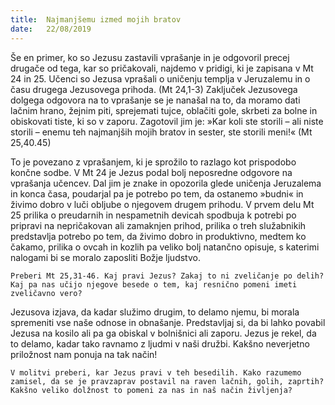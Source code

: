 ```yaml
---
title:  Najmanjšemu izmed mojih bratov
date:   22/08/2019
---
```


Še en primer, ko so Jezusu zastavili vprašanje in je odgovoril precej drugače od tega, kar so pričakovali, najdemo v pridigi, ki je zapisana v Mt 24 in 25. Učenci so Jezusa vprašali o uničenju templja v Jeruzalemu in o času drugega Jezusovega prihoda. (Mt 24,1-3) Zaključek Jezusovega dolgega odgovora na to vprašanje se je nanašal na to, da moramo dati lačnim hrano, žejnim piti, sprejemati tujce, oblačiti gole, skrbeti za bolne in obiskovati tiste, ki so v zaporu. Zagotovil jim je: »Kar koli ste storili – ali niste storili – enemu teh najmanjših mojih bratov in sester, ste storili meni!« (Mt 25,40.45)

To je povezano z vprašanjem, ki je sprožilo to razlago kot prispodobo končne sodbe. V Mt 24 je Jezus podal bolj neposredne odgovore na vprašanja učencev. Dal jim je znake in opozorila glede uničenja Jeruzalema in konca časa, poudarjal pa je potrebo po tem, da ostanemo »budni« in živimo dobro v luči obljube o njegovem drugem prihodu. V prvem delu Mt 25 prilika o preudarnih in nespametnih devicah spodbuja k potrebi po pripravi na nepričakovan ali zamaknjen prihod, prilika o treh služabnikih predstavlja potrebo po tem, da živimo dobro in produktivno, medtem ko čakamo, prilika o ovcah in kozlih pa veliko bolj natančno opisuje, s katerimi nalogami bi se moralo zaposliti Božje ljudstvo.

`Preberi Mt 25,31-46. Kaj pravi Jezus? Zakaj to ni zveličanje po delih? Kaj pa nas učijo njegove besede o tem, kaj resnično pomeni imeti zveličavno vero?`

Jezusova izjava, da kadar služimo drugim, to delamo njemu, bi morala spremeniti vse naše odnose in obnašanje. Predstavljaj si, da bi lahko povabil Jezusa na kosilo ali pa ga obiskal v bolnišnici ali zaporu. Jezus je rekel, da to delamo, kadar tako ravnamo z ljudmi v naši družbi. Kakšno neverjetno priložnost nam ponuja na tak način!

`V molitvi preberi, kar Jezus pravi v teh besedilih. Kako razumemo zamisel, da se je pravzaprav postavil na raven lačnih, golih, zaprtih? Kakšno veliko dolžnost to pomeni za nas in naš način življenja?`
